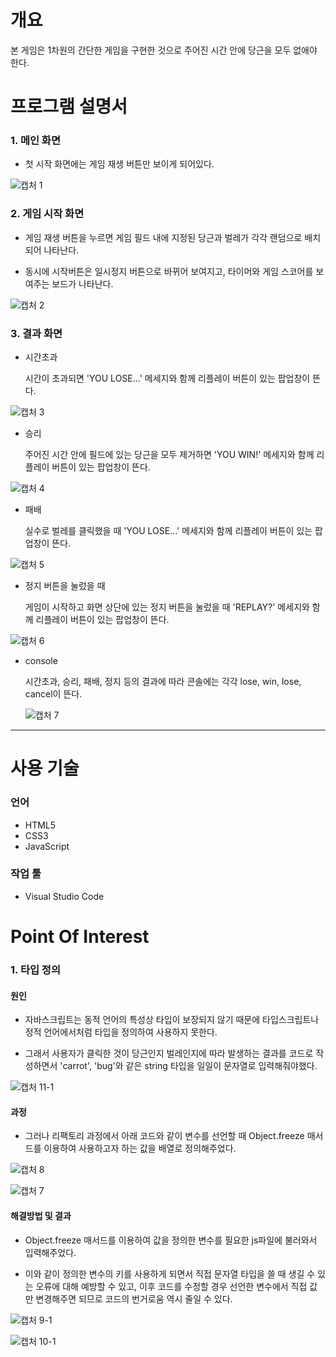 # 개요

본 게임은 1차원의 간단한 게임을 구현한 것으로 주어진 시간 안에 당근을 모두 없애야 한다.

# 프로그램 설명서

### 1. 메인 화면

- 첫 시작 화면에는 게임 재생 버튼만 보이게 되어있다.

![캡처 1](https://user-images.githubusercontent.com/63761624/113818443-bb765780-97b2-11eb-8626-8cf0d803a0c8.PNG)

### 2. 게임 시작 화면

- 게임 재생 버튼을 누르면 게임 필드 내에 지정된 당근과 벌레가 각각 랜덤으로 배치되어 나타난다.

- 동시에 시작버튼은 일시정지 버튼으로 바뀌어 보여지고, 타이머와 게임 스코어를 보여주는 보드가 나타난다.

![캡처 2](https://user-images.githubusercontent.com/63761624/113818775-43f4f800-97b3-11eb-9ad4-4fb009e1f886.PNG)

### 3. 결과 화면

- 시간초과

  시간이 초과되면 'YOU LOSE...' 메세지와 함께 리플레이 버튼이 있는 팝업창이 뜬다.

![캡처 3](https://user-images.githubusercontent.com/63761624/113819589-79e6ac00-97b4-11eb-9302-0b44b24523de.PNG)

- 승리

  주어진 시간 안에 필드에 있는 당근을 모두 제거하면 'YOU WIN!' 메세지와 함께 리플레이 버튼이 있는 팝업창이 뜬다.

![캡처 4](https://user-images.githubusercontent.com/63761624/113819682-9a166b00-97b4-11eb-82f8-f22fdb248e89.PNG)

- 패배

  실수로 벌레를 클릭했을 때 'YOU LOSE...' 메세지와 함께 리플레이 버튼이 있는 팝업창이 뜬다.

![캡처 5](https://user-images.githubusercontent.com/63761624/113819724-ae5a6800-97b4-11eb-93ab-2875d50a8a3d.PNG)

- 정지 버튼을 눌렀을 때

  게임이 시작하고 화면 상단에 있는 정지 버튼을 눌렀을 때 'REPLAY?' 메세지와 함께 리플레이 버튼이 있는 팝업창이 뜬다.

![캡처 6](https://user-images.githubusercontent.com/63761624/113819760-b9ad9380-97b4-11eb-8833-cfb325703a26.PNG)

- console

  시간초과, 승리, 패배, 정지 등의 결과에 따라 콘솔에는 각각 lose, win, lose, cancel이 뜬다.

  ![캡처 7](https://user-images.githubusercontent.com/63761624/113819854-dba71600-97b4-11eb-81e0-41e726ad5f8b.PNG)

---

# 사용 기술

### 언어

- HTML5
- CSS3
- JavaScript

### 작업 툴

- Visual Studio Code

# Point Of Interest

### 1. 타입 정의

#### 원인

- 자바스크립트는 동적 언어의 특성상 타입이 보장되지 않기 때문에 타입스크립트나 정적 언어에서처럼 타입을 정의하여 사용하지 못한다.

- 그래서 사용자가 클릭한 것이 당근인지 벌레인지에 따라 발생하는 결과를 코드로 작성하면서 'carrot', 'bug'와 같은 string 타입을 일일이 문자열로 입력해줘야했다.

![캡처 11-1](https://user-images.githubusercontent.com/63761624/113830165-49f1d580-97c1-11eb-8e38-8ff7e9fecf1a.png)

#### 과정

- 그러나 리팩토리 과정에서 아래 코드와 같이 변수를 선언할 때 Object.freeze 매서드를 이용하여 사용하고자 하는 값을 배열로 정의해주었다.

![캡처 8](https://user-images.githubusercontent.com/63761624/113827452-47da4780-97be-11eb-9ae8-9c62599ed2d6.PNG)

![캡처 7](https://user-images.githubusercontent.com/63761624/113827502-588abd80-97be-11eb-99b2-7726c1a34168.PNG)

#### 해결방법 및 결과

- Object.freeze 매서드를 이용하여 값을 정의한 변수를 필요한 js파일에 불러와서 입력해주었다.

- 이와 같이 정의한 변수의 키를 사용하게 되면서 직접 문자열 타입을 쓸 때 생길 수 있는 오류에 대해 예방할 수 있고, 이후 코드를 수정할 경우 선언한 변수에서 직접 값만 변경해주면 되므로 코드의 번거로움 역시 줄일 수 있다.

![캡처 9-1](https://user-images.githubusercontent.com/63761624/113830699-d603fd00-97c1-11eb-92be-bae0e40deb1b.png)

![캡처 10-1](https://user-images.githubusercontent.com/63761624/113831642-c9cc6f80-97c2-11eb-90fb-cb7938146e2f.png)
